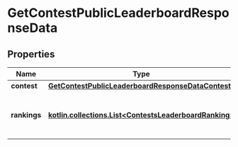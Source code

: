 
# GetContestPublicLeaderboardResponseData

## Properties
Name | Type | Description | Notes
------------ | ------------- | ------------- | -------------
**contest** | [**GetContestPublicLeaderboardResponseDataContest**](GetContestPublicLeaderboardResponseDataContest.md) |  |  [optional]
**rankings** | [**kotlin.collections.List&lt;ContestsLeaderboardRanking&gt;**](ContestsLeaderboardRanking.md) | An array of rankings ordered by the leader first |  [optional]



